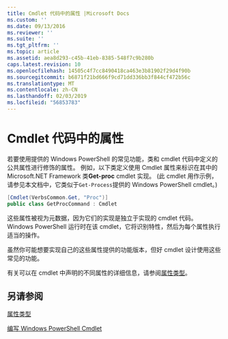 ```yaml
---
title: Cmdlet 代码中的属性 |Microsoft Docs
ms.custom: ''
ms.date: 09/13/2016
ms.reviewer: ''
ms.suite: ''
ms.tgt_pltfrm: ''
ms.topic: article
ms.assetid: aea8d293-c45b-41eb-8385-548f7c9b280b
caps.latest.revision: 10
ms.openlocfilehash: 14505c4f7cc8490418ca463e3b81902f29d4f90b
ms.sourcegitcommit: b6871f21bd666f9cd71dd336bb3f844cf472b56c
ms.translationtype: MT
ms.contentlocale: zh-CN
ms.lasthandoff: 02/03/2019
ms.locfileid: "56853783"
---
```

# <a name="attributes-in-cmdlet-code"></a>Cmdlet 代码中的属性

若要使用提供的 Windows PowerShell 的常见功能，类和 cmdlet 代码中定义的公共属性进行修饰的属性。 例如，以下类定义使用 Cmdlet 属性来标识在其中的 Microsoft.NET Framework 类**Get-proc** cmdlet 实现。 (此 cmdlet 用作示例，请参见本文档中，它类似于`Get-Process`提供的 Windows PowerShell cmdlet。)

```csharp
[Cmdlet(VerbsCommon.Get, "Proc")]
public class GetProcCommand : Cmdlet
```

这些属性被视为元数据，因为它们的实现是独立于实现的 cmdlet 代码。 Windows PowerShell 运行时在该 cmdlet，它将识别特性，然后为每个属性执行适当的操作。

虽然你可能想要实现自己的这些属性提供的功能版本，但好 cmdlet 设计使用这些常见的功能。

有关可以在 cmdlet 中声明的不同属性的详细信息，请参阅[属性类型](./attribute-types.md)。

## <a name="see-also"></a>另请参阅

[属性类型](./attribute-types.md)

[编写 Windows PowerShell Cmdlet](./writing-a-windows-powershell-cmdlet.md)
